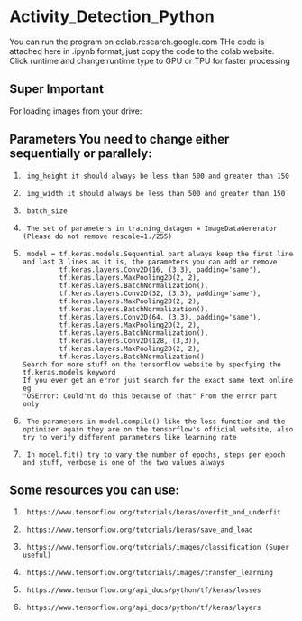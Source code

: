 # Activity_Detection_Python


You can run the program on colab.research.google.com
THe code is attached here in .ipynb format, just copy the code to the colab website.
Click runtime and change runtime type to GPU or TPU for faster processing
## Super Important
For loading images from your drive:



## Parameters You need to change either sequentially or parallely:
1.      img_height it should always be less than 500 and greater than 150
1.      img_width it should always be less than 500 and greater than 150
1.      batch_size
1.      The set of parameters in training_datagen = ImageDataGenerator (Please do not remove rescale=1./255)
1.      model = tf.keras.models.Sequential part always keep the first line and last 3 lines as it is, the parameters you can add or remove
                tf.keras.layers.Conv2D(16, (3,3), padding='same'),
                tf.keras.layers.MaxPooling2D(2, 2),
                tf.keras.layers.BatchNormalization(),
                tf.keras.layers.Conv2D(32, (3,3), padding='same'),
                tf.keras.layers.MaxPooling2D(2, 2),
                tf.keras.layers.BatchNormalization(),
                tf.keras.layers.Conv2D(64, (3,3), padding='same'),
                tf.keras.layers.MaxPooling2D(2, 2),
                tf.keras.layers.BatchNormalization(),
                tf.keras.layers.Conv2D(128, (3,3)),
                tf.keras.layers.MaxPooling2D(2, 2),
                tf.keras.layers.BatchNormalization()
       Search for more stuff on the tensorflow website by specfying the tf.keras.models keyword
       If you ever get an error just search for the exact same text online eg
       "OSError: Could'nt do this because of that" From the error part only
1.      The parameters in model.compile() like the loss function and the optimizer again they are on the tensorflow's official website, also try to verify different parameters like learning rate
1.      In model.fit() try to vary the number of epochs, steps per epoch and stuff, verbose is one of the two values always


## Some resources you can use:
1.      https://www.tensorflow.org/tutorials/keras/overfit_and_underfit
1.      https://www.tensorflow.org/tutorials/keras/save_and_load
1.      https://www.tensorflow.org/tutorials/images/classification (Super useful)
1.      https://www.tensorflow.org/tutorials/images/transfer_learning
1.      https://www.tensorflow.org/api_docs/python/tf/keras/losses
1.      https://www.tensorflow.org/api_docs/python/tf/keras/layers
